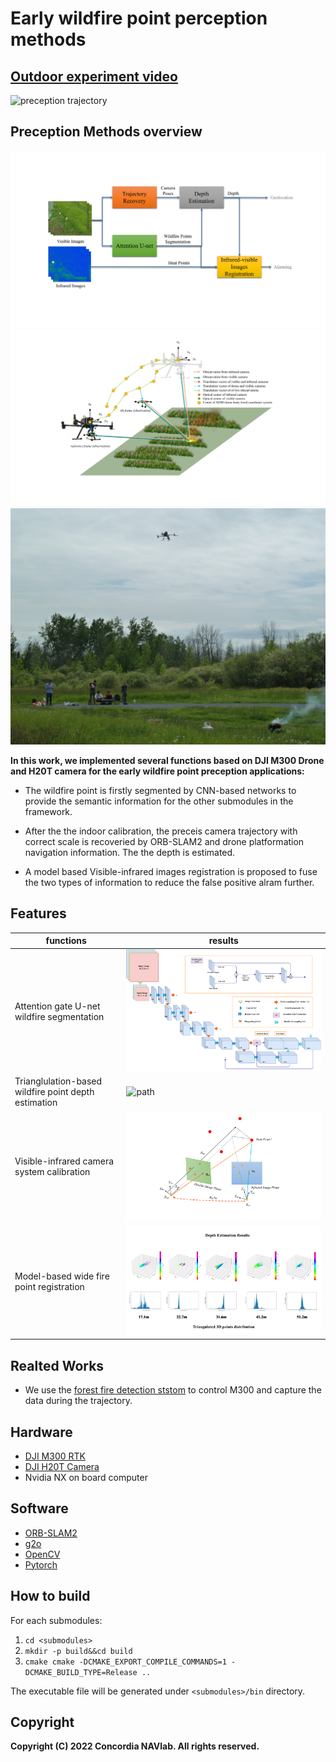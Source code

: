 # Early wildfire point perception methods

## [Outdoor experiment video](https://www.youtube.com/user/NAVConcordia)

![preception trajectory](https://github.com/lee-shun/big_files/blob/master/images/wildfire_point_perception/preception.gif)

## Preception Methods overview

![overview](./doc/overview-1.png) ![expr](./doc/exper_scen.png) ![real](./doc/real_1.jpg)

**In this work, we implemented several functions based on DJI M300 Drone and H20T camera for the early wildfire point
preception applications:**

- The wildfire point is firstly segmented by CNN-based networks to provide the semantic information for the other
  submodules in the framework.

- After the the indoor calibration, the preceis camera trajectory with correct scale is recoveried by ORB-SLAM2 and
  drone platformation navigation information. The the depth is estimated.

- A model based Visible-infrared images registration is proposed to fuse the two types of information to reduce the
  false positive alram further.

## Features

| functions                                            | results                                   |
| ---------------------------------------------------- | ----------------------------------------- |
| Attention gate U-net wildfire segmentation           | ![path](./doc/figure_attentionunet-1.png) |
| Trianglulation-based wildfire point depth estimation | ![path](./doc/video_04.png)               |
| Visible-infrared camera system calibration           | ![path](./doc/init_registration-1.png)    |
| Model-based wide fire point registration             | ![path](./doc/video_05.png)               |

## Realted Works

- We use the [forest fire detection ststom](https://github.com/ConcordiaNAVlab/forest_fire_detection_system) to control
  M300 and capture the data during the trajectory.

## Hardware

- [DJI M300 RTK](https://www.dji.com/ca/matrice-300)
- [DJI H20T Camera](https://www.dji.com/ca/zenmuse-h20-series)
- Nvidia NX on board computer

## Software

- [ORB-SLAM2](https://github.com/raulmur/ORB_SLAM2)
- [g2o](https://github.com/RainerKuemmerle/g2o)
- [OpenCV](https://github.com/opencv/opencv)
- [Pytorch](https://pytorch.org/)

## How to build

For each submodules:

1. `cd <submodules>`
2. `mkdir -p build&&cd build`
3. `cmake cmake -DCMAKE_EXPORT_COMPILE_COMMANDS=1 -DCMAKE_BUILD_TYPE=Release ..`

The executable file will be generated under `<submodules>/bin` directory.

## Copyright

**Copyright (C) 2022 Concordia NAVlab. All rights reserved.**
